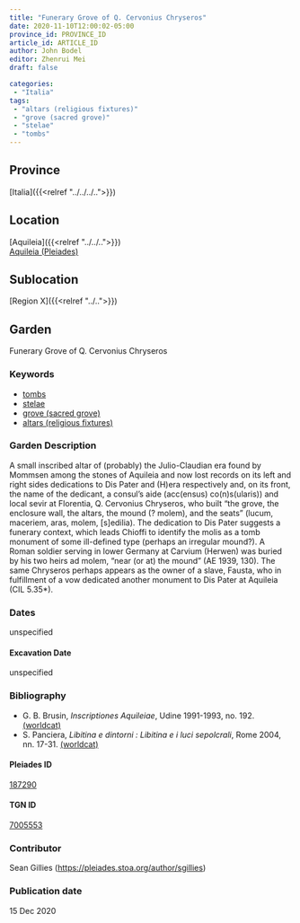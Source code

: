 ```yaml
---
title: "Funerary Grove of Q. Cervonius Chryseros"
date: 2020-11-10T12:00:02-05:00
province_id: PROVINCE_ID
article_id: ARTICLE_ID
author: John Bodel
editor: Zhenrui Mei
draft: false

categories:
 - "Italia"
tags:
 - "altars (religious fixtures)"
 - "grove (sacred grove)"
 - "stelae"
 - "tombs"
---
```


## Province

[Italia]({{<relref "../../../..">}})

<!--### Province Description-->

<!-- DESCRIPTION -->


## Location

[Aquileia]({{<relref "../../..">}}) \
[Aquileia (Pleiades)](hhttps://pleiades.stoa.org/places/187290)

<!--### Location Description-->

<!-- LEAVE THIS BLANK FOR NOW -->

## Sublocation

[Region X]({{<relref "../..">}})

<!--### Sublocation Description-->

<!-- DESCRIPTION -->


## Garden

Funerary Grove of Q. Cervonius Chryseros

### Keywords

- [tombs](http://vocab.getty.edu/page/aat/300005926)
- [stelae](http://vocab.getty.edu/page/aat/300007023)
- [grove (sacred grove)](http://vocab.getty.edu/page/aat/300251876)
- [altars (religious fixtures)](http://vocab.getty.edu/page/aat/300003725)

### Garden Description

A small inscribed altar of (probably) the Julio-Claudian era found by Mommsen among the stones of Aquileia and now lost records on its left and right sides dedications to Dis Pater and (H)era respectively and, on its front, the name of the dedicant, a consul’s aide (acc(ensus) co(n)s(ularis)) and local sevir at Florentia, Q. Cervonius Chryseros, who built “the grove, the enclosure wall, the altars, the mound (? molem), and the seats” (lucum, maceriem, aras, molem, [s]edilia). The dedication to Dis Pater suggests a funerary context, which leads Chioffi to identify the molis as a tomb monument of some ill-defined type (perhaps an irregular mound?). A Roman soldier serving in lower Germany at Carvium (Herwen) was buried by his two heirs ad molem,  “near (or at) the mound” (AE 1939, 130). The same Chryseros perhaps appears as the owner of a slave, Fausta, who in fulfillment of a vow dedicated another monument to Dis Pater at Aquileia (CIL 5.35*).

<!--### Maps-->

<!--
OLD WAY (DO NOT USE)
![alt_text](../../images/image_name.ext)
*CAPTION*

NEW WAY ↓↓↓↓
{{< figure src="../../images/image_name.ext" alt="ALT_TEXT" title="CAPTION" >}}
-->

<!--### Images-->


### Dates

unspecified

#### Excavation Date

unspecified

### Bibliography

* G. B. Brusin, *Inscriptiones Aquileiae*, Udine 1991-1993, no. 192.[(worldcat)](http://www.worldcat.org/oclc/603656316)
* S. Panciera, *Libitina e dintorni : Libitina e i luci sepolcrali*, Rome 2004, nn. 17-31. [(worldcat)](http://www.worldcat.org/oclc/849004166)

<!--#### Periodo ID-->

<!-- [PERIODO_ID](https://pleiades.stoa.org/places/PLEIADES_ID) -->

#### Pleiades ID

[187290](https://pleiades.stoa.org/places/187290)

#### TGN ID

[7005553](http://vocab.getty.edu/page/tgn/7005553)

### Contributor

Sean Gillies (https://pleiades.stoa.org/author/sgillies)

### Publication date

15 Dec 2020

<!--### Related articles-->

<!-- Links to other related articles. Leave blank for now -->